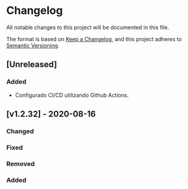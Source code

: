 # Changelog

All notable changes to this project will be documented in this file.

The format is based on [Keep a Changelog](https://keepachangelog.com/en/1.0.0/),
and this project adheres to [Semantic Versioning](https://semver.org/spec/v2.0.0.html).

## [Unreleased]

### Added

- Configurado CI/CD utilizando Github Actions.

## [v1.2.32] - 2020-08-16

### Changed

### Fixed

### Removed

### Added

